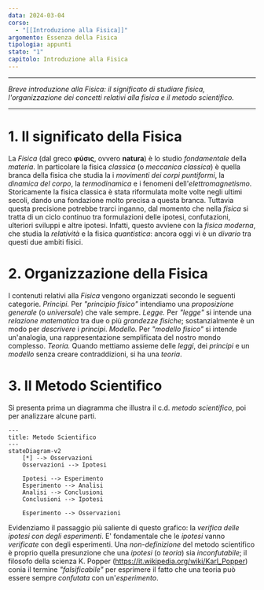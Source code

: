 ```yaml
---
data: 2024-03-04
corso:
  - "[[Introduzione alla Fisica]]"
argomento: Essenza della Fisica
tipologia: appunti
stato: "1"
capitolo: Introduzione alla Fisica
---
```

- - -
*Breve introduzione alla Fisica: il significato di studiare fisica, l'organizzazione dei concetti relativi alla fisica e il metodo scientifico.*
- - -
# 1. Il significato della Fisica
La *Fisica* (dal greco **φύσις**, ovvero **natura**) è lo studio *fondamentale* della *materia*.
In particolare la fisica *classica* (o *meccanica classica*) è quella branca della fisica che studia la i *movimenti dei corpi puntiformi*, la *dinamica del corpo*, la *termodinamica* e i fenomeni dell'*elettromagnetismo*. Storicamente la fisica classica è stata riformulata molte volte negli ultimi secoli, dando una fondazione molto precisa a questa branca.
Tuttavia questa precisione potrebbe trarci inganno, dal momento che nella *fisica* si tratta di un ciclo continuo tra formulazioni delle ipotesi, confutazioni, ulteriori sviluppi e altre ipotesi.
Infatti, questo avviene con la *fisica moderna*, che studia la *relatività* e la fisica *quantistica*: ancora oggi vi è un *divario* tra questi due ambiti fisici.
# 2. Organizzazione della Fisica
I contenuti relativi alla *Fisica* vengono organizzati secondo le seguenti categorie.
*Principi.* Per *"principio fisico"* intendiamo una *proposizione generale* (o *universale*) che vale sempre.
*Legge.* Per *"legge"* si intende una *relazione matematica* tra due o più *grandezze fisiche*; sostanzialmente è un modo per *descrivere* i *principi*.
*Modello.* Per *"modello fisico"* si intende un'analogia, una rappresentazione semplificata del nostro mondo complesso.
*Teoria.* Quando mettiamo assieme delle *leggi*, dei *principi* e un *modello* senza creare contraddizioni, si ha una *teoria*.
# 3. Il Metodo Scientifico
Si presenta prima un diagramma che illustra il c.d. *metodo scientifico*, poi per analizzare alcune parti.
```mermaid
---
title: Metodo Scientifico
---
stateDiagram-v2
    [*] --> Osservazioni
    Osservazioni --> Ipotesi

	Ipotesi --> Esperimento
	Esperimento --> Analisi
	Analisi --> Conclusioni
	Conclusioni --> Ipotesi

	Esperimento --> Osservazioni
```
Evidenziamo il passaggio più saliente di questo grafico: la *verifica delle ipotesi con degli esperimenti*.
E' fondamentale che le *ipotesi* vanno *verificate* con degli esperimenti. Una *non-definizione* del metodo scientifico è proprio quella presunzione che una *ipotesi* (o *teoria*) sia *inconfutabile*; il filosofo della scienza K. Popper (https://it.wikipedia.org/wiki/Karl_Popper) conia il termine *"falsificabile"* per esprimere il fatto che una teoria  può essere sempre *confutata* con un'*esperimento*.